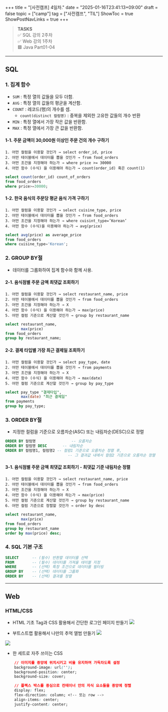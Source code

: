 +++
title = "[사전캠프] 4일차."
date = "2025-01-16T23:41:13+09:00"
draft = false
topic = ["camp"]
tag = ["사전캠프", "TIL"]
ShowToc = true
ShowPostNavLinks = true
+++

> **TASKS**  
✅ SQL 강의 2주차  
✅ Web 강의 1주차  
🟩 Java Part01-04  

---

## SQL


### 1. 집계 함수
* `SUM` : 특정 열의 값들을 모두 더함.
* `AVG` : 특정 열의 값들의 평균을 계산함.
* `COUNT` : 레코드(행)의 개수를 셈.
	- `count(distinct 컬럼명)` : 중복을 제외한 고유한 값들의 개수 반환
* `MIN` : 특정 열에서 가장 작은 값을 반환함.
* `MAX` : 특정 열에서 가장 큰 값을 반환함.


#### 1-1. 주문 금액이 30,000원 이상인 주문 건의 개수 구하기
    1. 어떤 컬럼을 이용할 것인가 → select order_id, price
	2. 어떤 테이블에서 데이터를 뽑을 것인가 → from food_orders 
    3. 어떤 조건을 지정해야 하는가 → where price >= 30000 
    4. 어떤 함수 (수식) 을 이용해야 하는가 → count(order_id) 혹은 count(1)

```sql
select count(order_id) count_of_orders
from food_orders
where price>=30000;
```


#### 1-2. 한국 음식의 주문당 평균 음식 가격 구하기
	1. 어떤 컬럼을 이용할 것인가 → select cuisine_type, price
    2. 어떤 테이블에서 데이터를 뽑을 것인가 → from food_orders
    3. 어떤 조건을 지정해야 하는가 → where cuisint_type=’Korean’
    4. 어떤 함수 (수식)을 이용해야 하는가 → avg(price)

```sql
select avg(price) as average_price
from food_orders
where cuisine_type='Korean';
```


### 2. GROUP BY절
* 데이터를 그룹화하여 집계 함수와 함께 사용.


#### 2-1. 음식점별 주문 금액 최댓값 조회하기
	1. 어떤 컬럼을 이용할 것인가 → select restaurant_name, price
    2. 어떤 테이블에서 데이터를 뽑을 것인가 → from food_orders
    3. 어떤 조건을 지정해야 하는가 → X
    4. 어떤 함수 (수식) 을 이용해야 하는가 → max(price)
    5. 어떤 컬럼 기준으로 계산할 것인가 → group by restaurant_name

```sql
select restaurant_name,
       max(price)
from food_orders
group by restaurant_name;
```


#### 2-2. 결제 타입별 가장 최근 결제일 조회하기
    1. 어떤 컬럼을 이용할 것인가 → select pay_type, date
    2. 어떤 테이블에서 데이터를 뽑을 것인가 → from payments
    3. 어떤 조건을 지정해야 하는가 → X
    4. 어떤 함수 (수식) 을 이용해야 하는가 → max(date)
    5. 어떤 컬럼 기준으로 계산할 것인가 → group by pay_type

```sql
select pay_type "결제타입",
       max(date) "최근 결제일"
from payments
group by pay_type;
```


### 3. ORDER BY절
* 지정한 컬럼을 기준으로 오름차순(ASC) 또는 내림차순(DESC)으로 정렬

```sql
ORDER BY 컬럼명				-- 오름차순
ORDER BY 컬럼명 DESC		-- 내림차순
ORDER BY 컬럼명1, 컬럼명2	-- 컬럼1 기준으로 오름차순 정렬 후, 
							-- 그 결과값 내에서 컬럼2 기준으로 오름차순 정렬
```


#### 3-1. 음식점별 주문 금액 최댓값 조회하기 - 최댓값 기준 내림차순 정렬
    1. 어떤 컬럼을 이용할 것인가 → select restaurant_name, price
    2. 어떤 테이블에서 데이터를 뽑을 것인가 → from food_orders
    3. 어떤 조건을 지정해야 하는가 → X
    4. 어떤 함수 (수식) 을 이용해야 하는가 → max(price)
    5. 어떤 컬럼 기준으로 계산할 것인가 → group by restaurant_name
    6. 어떤 컬럼 기준으로 정렬할 것인가 → order by desc

```sql
select restaurant_name,
       max(price)
from food_orders
group by restaurant_name
order by max(price) desc;
```


### 4. SQL 기본 구조

```sql
SELECT		-- (필수) 반환할 데이터를 선택
FROM		-- (필수) 데이터를 가져올 테이블 지정
WHERE		-- (선택) 특정 조건으로 데이터를 필터링
GROUP BY	-- (선택) 데이터를 그룹화
ORDER BY	-- (선택) 결과를 정렬
```

---

## Web


### HTML/CSS

* HTML 기초 Tag과 CSS 활용해서 간단한 로그인 페이지 만들기
![](https://velog.velcdn.com/images/ezro/post/fd8f47f4-c6b2-450a-a814-8e6c8092fc0b/image.png)


* 부트스트랩 활용해서 나만의 추억 앨범 만들기
![](https://velog.velcdn.com/images/ezro/post/bdeb249f-2067-4e12-a4b9-a07d86769c36/image.png)

![](https://velog.velcdn.com/images/ezro/post/e1ba22ba-0291-4ed7-8af2-f9f0ace782b7/image.png)


* 한 세트로 자주 쓰이는 CSS

```css
	// 이미지를 중앙에 위치시키고 비율 유지하며 가득차도록 설정
	background-image: url('');
	background-position: center;
	background-size: cover;
```

```css
	// 플렉스 박스를 중심으로 컨테이너 안의 자식 요소들을 중앙에 정렬
	display: flex;
	flex-direction: column; <!-- 또는 row -->
	align-items: center;
	justify-content: center;
```